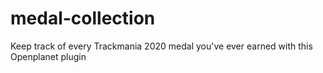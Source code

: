 # medal-collection
Keep track of every Trackmania 2020 medal you've ever earned with this Openplanet plugin
